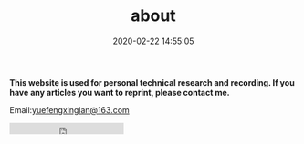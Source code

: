 ﻿---
title: about
date: 2020-02-22 14:55:05
---

**This website is used for personal technical research and recording. If you have any articles you want to reprint, please contact me.**

Email:yuefengxinglan@163.com

<iframe src="https://ghbtns.com/github-btn.html?user=yfxl&repo=yfxl.github.io&type=star&count=true" frameborder="0" scrolling="0" width="200px" height="20px"></iframe>
